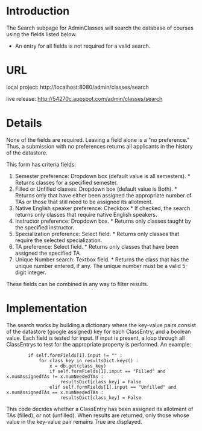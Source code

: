 # Introduction #

The Search subpage for AdminClasses will search the database of courses using the fields listed below.
  * An entry for all fields is not required for a valid search.

# URL #

local project: http://localhost:8080/admin/classes/search

live release: http://54270c.appspot.com/admin/classes/search

# Details #
None of the fields are required.  Leaving a field alone is a "no preference."  Thus, a submission with no preferences returns all applicants in the history of the datastore.

This form has criteria fields:

  1. Semester preference: Dropdown box (default value is all semesters).
    * Returns classes for a specified semester.
  1. Filled or Unfilled classes:  Dropdown box (default value is Both).
    * Returns only that have either been assigned the appropriate number of TAs or those that still need to be assigned its allotment.
  1. Native English speaker preference:  Checkbox
    * If checked, the search returns only classes that require native English speakers.
  1. Instructor preference:  Dropdown box.
    * Returns only classes taught by the specified instructor.
  1. Specialization preference:  Select field.
    * Returns only classes that require the selected specialization.
  1. TA preference: Select field.
    * Returns only classes that have been assigned the specified TA
  1. Unique Number search: Textbox field.
    * Returns the class that has the unique number entered, if any.  The unique number must be a valid 5-digit integer.

These fields can be combined in any way to filter results.

# Implementation #

The search works by building a dictionary where the key-value pairs consist of the datastore (google assigned) key for each ClassEntry, and a boolean value. Each field is tested for input. If input is present, a loop through all ClassEntrys to test for the appropriate property is performed. An example:

```
        if self.formFields[1].input != "" :
            for class_key in resultsDict.keys() :
                x = db.get(class_key)
                if self.formFields[1].input == "Filled" and x.numAssignedTAs != x.numNeededTAs :
                    resultsDict[class_key] = False
                elif self.formFields[1].input == "Unfilled" and x.numAssignedTAs == x.numNeededTAs :  
                    resultsDict[class_key] = False
```

This code decides whether a ClassEntry has been assigned its allotment of TAs (filled), or not (unfilled).  When results are returned, only those whose value in the key-value pair remains True are displayed.